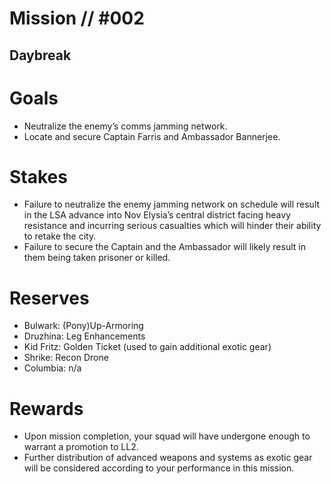 # Mission // #002
## Daybreak
# Goals
- Neutralize the enemy’s comms jamming network.
- Locate and secure Captain Farris and Ambassador Bannerjee.

# Stakes
- Failure to neutralize the enemy jamming network on schedule will result in the LSA advance into Nov Elysia’s central district facing heavy resistance and incurring serious casualties which will hinder their ability to retake the city.
- Failure to secure the Captain and the Ambassador will likely result in them being taken prisoner or killed.

# Reserves
- Bulwark: (Pony)Up-Armoring
- Druzhina: Leg Enhancements
- Kid Fritz: Golden Ticket (used to gain additional exotic gear)
- Shrike: Recon Drone
- Columbia: n/a

# Rewards
- Upon mission completion, your squad will have undergone enough to warrant a promotion to LL2.
- Further distribution of advanced weapons and systems as exotic gear will be considered according to your performance in this mission.